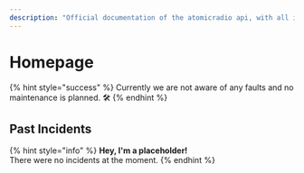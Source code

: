 ```yaml
---
description: "Official documentation of the atomicradio api, with all information about the usage and upcoming maintenance. \U0001F36D"
---
```


# Homepage

{% hint style="success" %}
Currently we are not aware of any faults and no maintenance is planned. 🛠️
{% endhint %}

## Past Incidents

{% hint style="info" %}
**Hey, I'm a placeholder!**  
There were no incidents at the moment.
{% endhint %}

